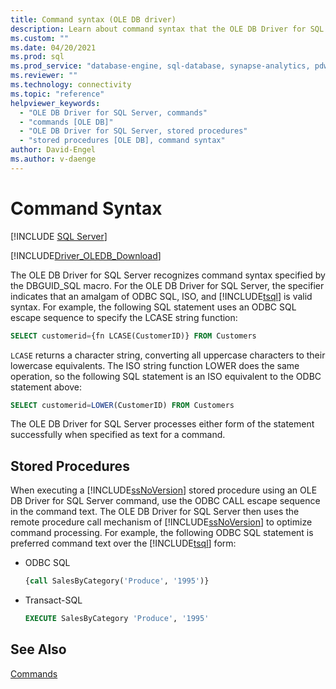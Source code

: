 ```yaml
---
title: Command syntax (OLE DB driver)
description: Learn about command syntax that the OLE DB Driver for SQL Server recognizes and how to run a SQL Server stored procedure.
ms.custom: ""
ms.date: 04/20/2021
ms.prod: sql
ms.prod_service: "database-engine, sql-database, synapse-analytics, pdw"
ms.reviewer: ""
ms.technology: connectivity
ms.topic: "reference"
helpviewer_keywords:
  - "OLE DB Driver for SQL Server, commands"
  - "commands [OLE DB]"
  - "OLE DB Driver for SQL Server, stored procedures"
  - "stored procedures [OLE DB], command syntax"
author: David-Engel
ms.author: v-daenge
---
```

# Command Syntax

[!INCLUDE [SQL Server](../../../includes/applies-to-version/sql-asdb-asdbmi-asa-pdw.md)]

[!INCLUDE[Driver_OLEDB_Download](../../../includes/driver_oledb_download.md)]

The OLE DB Driver for SQL Server recognizes command syntax specified by the DBGUID_SQL macro. For the OLE DB Driver for SQL Server, the specifier indicates that an amalgam of ODBC SQL, ISO, and [!INCLUDE[tsql](../../../includes/tsql-md.md)] is valid syntax. For example, the following SQL statement uses an ODBC SQL escape sequence to specify the LCASE string function:

```sql
SELECT customerid={fn LCASE(CustomerID)} FROM Customers
```

`LCASE` returns a character string, converting all uppercase characters to their lowercase equivalents. The ISO string function LOWER does the same operation, so the following SQL statement is an ISO equivalent to the ODBC statement above:

```sql
SELECT customerid=LOWER(CustomerID) FROM Customers
```

The OLE DB Driver for SQL Server processes either form of the statement successfully when specified as text for a command.

## Stored Procedures

When executing a [!INCLUDE[ssNoVersion](../../../includes/ssnoversion-md.md)] stored procedure using an OLE DB Driver for SQL Server command, use the ODBC CALL escape sequence in the command text. The OLE DB Driver for SQL Server then uses the remote procedure call mechanism of [!INCLUDE[ssNoVersion](../../../includes/ssnoversion-md.md)] to optimize command processing. For example, the following ODBC SQL statement is preferred command text over the [!INCLUDE[tsql](../../../includes/tsql-md.md)] form:

- ODBC SQL

    ```sql
    {call SalesByCategory('Produce', '1995')}
    ```

- Transact-SQL

    ```sql
    EXECUTE SalesByCategory 'Produce', '1995'
    ```

## See Also

[Commands](commands.md)

